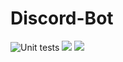 # Discord-Bot  
  
![Unit tests](https://github.com/CyrusChan7/Discord-Bot/actions/workflows/python-app.yml/badge.svg)
[<img src="https://img.shields.io/badge/LinkedIn-Cyrus%20Chan-brightgreen">](https://www.linkedin.com/in/cyruschan123/)
![](https://img.shields.io/badge/license-MIT-brightgreen)
